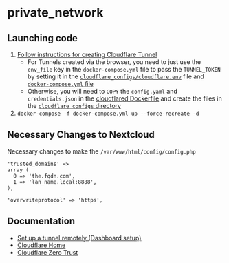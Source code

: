 # private_network

## Launching code
1. [Follow instructions for creating Cloudflare Tunnel](cloudflare_configs)
    * For Tunnels created via the browser, you need to just use the `env_file` key in the `docker-compose.yml` file to pass the `TUNNEL_TOKEN` by setting it in the [`cloudflare_configs/cloudflare.env`](cloudflare_configs) file and [`docker-compose.yml` file](https://github.com/modernNeo/private_network/blob/master/docker-compose.yml#L14)
    * Otherwise, you will need to `COPY` the `config.yaml` and `credentials.json` in the [cloudflared Dockerfile](Dockerfiles/Cloudflared.dockerfile) and create the files in the [`cloudflare_configs` directory](cloudflare_configs)
2. `docker-compose -f docker-compose.yml up --force-recreate -d`

## Necessary Changes to Nextcloud

Necessary changes to make the `/var/www/html/config/config.php`
```
'trusted_domains' =>
array (
  0 => 'the.fqdn.com',
  1 => 'lan_name.local:8888',
),

'overwriteprotocol' => 'https',
```

## Documentation
 - [Set up a tunnel remotely (Dashboard setup)](https://developers.cloudflare.com/cloudflare-one/connections/connect-apps/install-and-setup/tunnel-guide/#set-up-a-tunnel-remotely-dashboard-setup)  
 - [Cloudflare Home](https://dash.cloudflare.com)  
 - [Cloudflare Zero Trust](https://dash.teams.cloudflare.com)
